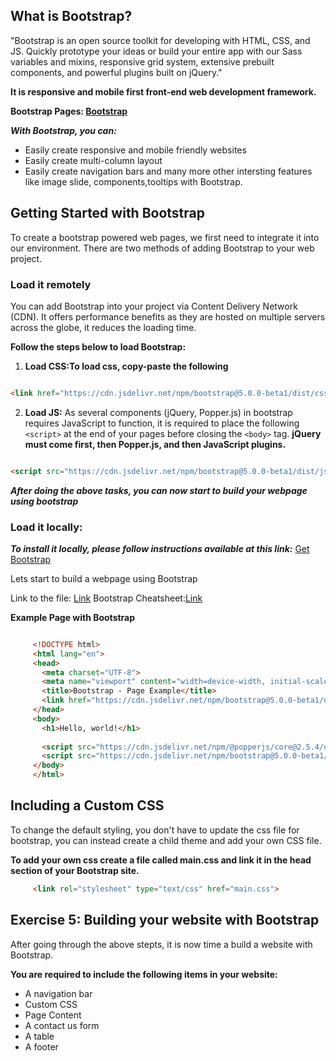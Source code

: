 ## What is Bootstrap?
"Bootstrap is an open source toolkit for developing with HTML, CSS, and JS. Quickly prototype your ideas or build your entire app with our Sass variables and mixins, responsive grid system, extensive prebuilt components, and powerful plugins built on jQuery."

**It is responsive and mobile first front-end web development framework.**

**Bootstrap Pages: [Bootstrap](https://getbootstrap.com/)**

***With Bootstrap, you can:***

- Easily create responsive and mobile friendly websites
- Easily create multi-column layout
- Easily create navigation bars and many more other intersting features like image slide, components,tooltips with Bootstrap.

## Getting Started with Bootstrap

To create a bootstrap powered web pages, we first need to integrate it into our environment. There are two methods of adding Bootstrap to your web project.

### Load it remotely
You can add Bootstrap into your project via Content Delivery Network (CDN). It offers performance benefits as they are hosted on multiple servers across the globe, it reduces the loading time.

**Follow the steps below to load Bootstrap:**

1. **Load CSS:To load css, copy-paste the following**

```html

<link href="https://cdn.jsdelivr.net/npm/bootstrap@5.0.0-beta1/dist/css/bootstrap.min.css" rel="stylesheet" integrity="sha384-giJF6kkoqNQ00vy+HMDP7azOuL0xtbfIcaT9wjKHr8RbDVddVHyTfAAsrekwKmP1" crossorigin="anonymous">

```
                        
2. **Load JS:** As several components (jQuery, Popper.js) in bootstrap requires JavaScript to function, it is required to place the following ```<script>``` at the end of your pages before closing the ```<body>``` tag. **jQuery must come first, then Popper.js, and then JavaScript plugins.**

```html

<script src="https://cdn.jsdelivr.net/npm/bootstrap@5.0.0-beta1/dist/js/bootstrap.bundle.min.js" integrity="sha384-ygbV9kiqUc6oa4msXn9868pTtWMgiQaeYH7/t7LECLbyPA2x65Kgf80OJFdroafW" crossorigin="anonymous"></script>

 ```                   
***After doing the above tasks, you can now start to build your webpage using bootstrap***

### Load it locally:

***To install it locally, please follow instructions available at this link:*** [Get Bootstrap](https://getbootstrap.com/docs/5.0/getting-started/download/)

Lets start to build a webpage using Bootstrap

Link to the file: [Link](https://dipaish.github.io/www2020/bootstrap_page.html)
Bootstrap Cheatsheet:[Link](https://devhints.io/bootstrap)

**Example Page with Bootstrap**

 ```html

      <!DOCTYPE html>
      <html lang="en">
      <head>
        <meta charset="UTF-8">
        <meta name="viewport" content="width=device-width, initial-scale=1.0">
        <title>Bootstrap - Page Example</title>
        <link href="https://cdn.jsdelivr.net/npm/bootstrap@5.0.0-beta1/dist/css/bootstrap.min.css" rel="stylesheet" integrity="sha384-giJF6kkoqNQ00vy+HMDP7azOuL0xtbfIcaT9wjKHr8RbDVddVHyTfAAsrekwKmP1" crossorigin="anonymous">
      </head>
      <body>
        <h1>Hello, world!</h1>
      
        <script src="https://cdn.jsdelivr.net/npm/@popperjs/core@2.5.4/dist/umd/popper.min.js" integrity="sha384-q2kxQ16AaE6UbzuKqyBE9/u/KzioAlnx2maXQHiDX9d4/zp8Ok3f+M7DPm+Ib6IU" crossorigin="anonymous"></script>
        <script src="https://cdn.jsdelivr.net/npm/bootstrap@5.0.0-beta1/dist/js/bootstrap.min.js" integrity="sha384-pQQkAEnwaBkjpqZ8RU1fF1AKtTcHJwFl3pblpTlHXybJjHpMYo79HY3hIi4NKxyj" crossorigin="anonymous"></script>
      </body>
      </html>
```   
## Including a Custom CSS

To change the default styling, you don't have to update the css file for bootstrap, you can instead create a child theme and add your own CSS file.

**To add your own css create a file called main.css and link it in the head section of your Bootstrap site.**

 ```html
      <link rel="stylesheet" type="text/css" href="main.css">
 ```
    
## Exercise 5: Building your website with Bootstrap

After going through the above stepts, it is now time a build a website with Bootstrap.

**You are required to include the following items in your website:**
- A navigation bar
- Custom CSS
- Page Content
- A contact us form
- A table
- A footer